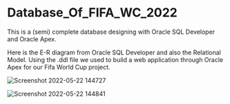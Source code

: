 # Database_Of_FIFA_WC_2022
This is a (semi) complete database designing with Oracle SQL Developer and Oracle Apex. 


Here is the E-R diagram from Oracle SQL Developer and also the Relational Model. Using the .ddl file we used to build a web application through Oracle Apex for our Fifa World Cup project. 



![Screenshot 2022-05-22 144727](https://user-images.githubusercontent.com/68398397/171181791-9674f886-3b39-4ab9-ba66-8fd503902df4.png)




![Screenshot 2022-05-22 144841](https://user-images.githubusercontent.com/68398397/171181823-12050a8c-3a0e-470c-9654-aa2b60d2f69e.png)
